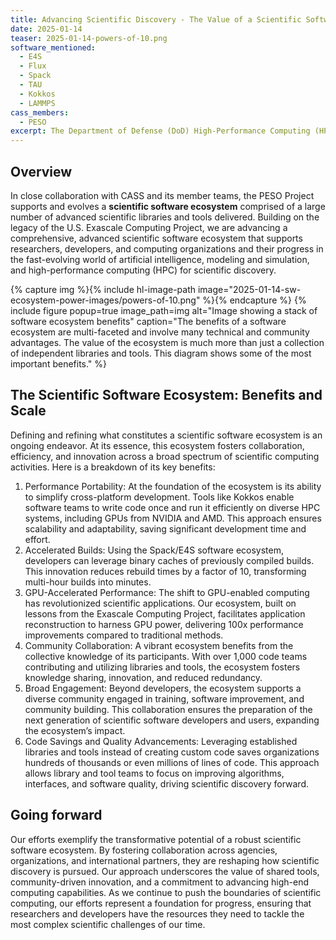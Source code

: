 ```yaml
---
title: Advancing Scientific Discovery - The Value of a Scientific Software Ecosystem
date: 2025-01-14
teaser: 2025-01-14-powers-of-10.png
software_mentioned:
  - E4S
  - Flux
  - Spack
  - TAU
  - Kokkos
  - LAMMPS
cass_members: 
  - PESO
excerpt: The Department of Defense (DoD) High-Performance Computing (HPC) Modernization Program recently conducted an independent study to evaluate the use of Spack and E4S (Extreme-Scale Scientific Software Stack) in delivering scientific libraries and tools to its user base.
---
```

## Overview

 In close collaboration with CASS and its member teams, the PESO Project supports and evolves a **scientific software ecosystem** comprised of a large number of advanced scientific libraries and tools delivered. Building on the legacy of the U.S. Exascale Computing Project, we are advancing a comprehensive, advanced scientific software ecosystem that supports researchers, developers, and computing organizations and their progress in the fast-evolving world of artificial intelligence, modeling and simulation, and high-performance computing (HPC) for scientific discovery.

{% capture img %}{% include hl-image-path image="2025-01-14-sw-ecosystem-power-images/powers-of-10.png" %}{% endcapture %}
{% include figure popup=true image_path=img alt="Image showing a stack of software ecosystem benefits" caption="The benefits of a software ecosystem are multi-faceted and involve many technical and community advantages.  The value of the ecosystem is much more than just a collection of independent libraries and tools.  This diagram shows some of the most important benefits." %}

## The Scientific Software Ecosystem: Benefits and Scale
Defining and refining what constitutes a scientific software ecosystem is an ongoing endeavor. At its essence, this ecosystem fosters collaboration, efficiency, and innovation across a broad spectrum of scientific computing activities. Here is a breakdown of its key benefits:

1. Performance Portability: At the foundation of the ecosystem is its ability to simplify cross-platform development. Tools like Kokkos enable software teams to write code once and run it efficiently on diverse HPC systems, including GPUs from NVIDIA and AMD. This approach ensures scalability and adaptability, saving significant development time and effort.
1. Accelerated Builds: Using the Spack/E4S software ecosystem, developers can leverage binary caches of previously compiled builds. This innovation reduces rebuild times by a factor of 10, transforming multi-hour builds into minutes.
1. GPU-Accelerated Performance: The shift to GPU-enabled computing has revolutionized scientific applications. Our ecosystem, built on lessons from the Exascale Computing Project, facilitates application reconstruction to harness GPU power, delivering 100x performance improvements compared to traditional methods.
1. Community Collaboration: A vibrant ecosystem benefits from the collective knowledge of its participants. With over 1,000 code teams contributing and utilizing libraries and tools, the ecosystem fosters knowledge sharing, innovation, and reduced redundancy.
1. Broad Engagement: Beyond developers, the ecosystem supports a diverse community engaged in training, software improvement, and community building. This collaboration ensures the preparation of the next generation of scientific software developers and users, expanding the ecosystem’s impact.
1. Code Savings and Quality Advancements: Leveraging established libraries and tools instead of creating custom code saves organizations hundreds of thousands or even millions of lines of code. This approach allows library and tool teams to focus on improving algorithms, interfaces, and software quality, driving scientific discovery forward.

## Going forward
Our efforts exemplify the transformative potential of a robust scientific software ecosystem. By fostering collaboration across agencies, organizations, and international partners, they are reshaping how scientific discovery is pursued. Our approach underscores the value of shared tools, community-driven innovation, and a commitment to advancing high-end computing capabilities.
As we continue to push the boundaries of scientific computing, our efforts represent a foundation for progress, ensuring that researchers and developers have the resources they need to tackle the most complex scientific challenges of our time.
